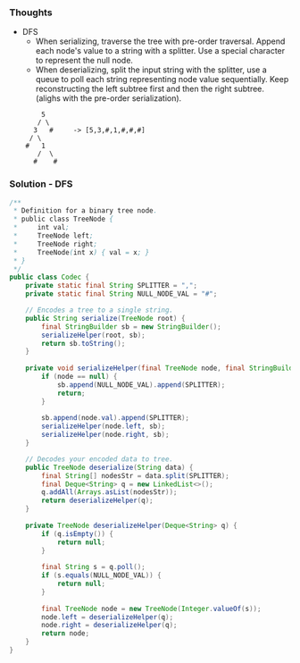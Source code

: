 ### Thoughts
* DFS
  * When serializing, traverse the tree with pre-order traversal. Append each node's value to a string with a splitter. Use a special character to represent the null node.
  * When deserializing, split the input string with the splitter, use a queue to poll each string representing node value sequentially. Keep reconstructing the left subtree first and then the right subtree. (alighs with the pre-order serialization).

```
        5
       / \
      3   #     -> [5,3,#,1,#,#,#]
     / \
    #   1
       /  \
      #    #
```
### Solution - DFS

```java
/**
 * Definition for a binary tree node.
 * public class TreeNode {
 *     int val;
 *     TreeNode left;
 *     TreeNode right;
 *     TreeNode(int x) { val = x; }
 * }
 */
public class Codec {
    private static final String SPLITTER = ",";
    private static final String NULL_NODE_VAL = "#";

    // Encodes a tree to a single string.
    public String serialize(TreeNode root) {
        final StringBuilder sb = new StringBuilder();
        serializeHelper(root, sb);
        return sb.toString();
    }
    
    private void serializeHelper(final TreeNode node, final StringBuilder sb) {
        if (node == null) {
            sb.append(NULL_NODE_VAL).append(SPLITTER);
            return;
        }
        
        sb.append(node.val).append(SPLITTER);
        serializeHelper(node.left, sb);
        serializeHelper(node.right, sb);
    }

    // Decodes your encoded data to tree.
    public TreeNode deserialize(String data) {
        final String[] nodesStr = data.split(SPLITTER);
        final Deque<String> q = new LinkedList<>();
        q.addAll(Arrays.asList(nodesStr));
        return deserializeHelper(q);
    }
    
    private TreeNode deserializeHelper(Deque<String> q) {
        if (q.isEmpty()) {
            return null;
        }   
        
        final String s = q.poll();
        if (s.equals(NULL_NODE_VAL)) {
            return null;
        }
        
        final TreeNode node = new TreeNode(Integer.valueOf(s));
        node.left = deserializeHelper(q);
        node.right = deserializeHelper(q);
        return node;
    }
}
```